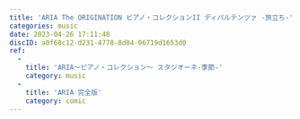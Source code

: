 ```yaml
---
title: 'ARIA The ORIGINATION ピアノ・コレクションII ディパルテンツァ -旅立ち-'
categories: music
date: 2023-04-26 17:11:48
discID: a0f68c12-d231-4778-8d84-06719d1653d0
ref:
  -
    title: 'ARIA～ピアノ・コレクション～ スタジオーネ-季節-'
    category: music
  -
    title: 'ARIA 完全版'
    category: comic
---
```


